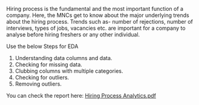 Hiring process is the fundamental and the most important function of a company. Here, the MNCs get to know about the major underlying trends about the hiring process. Trends such as- number of rejections, number of interviews, types of jobs, vacancies etc. are important for a company to analyse before hiring freshers or any other individual.



Use the below Steps for EDA

1. Understanding data columns and data.
2. Checking for missing data.
3. Clubbing columns with multiple categories.
4. Checking for outliers.
5. Removing outliers.

You can check the report here: [Hiring Process Analytics.pdf](https://github.com/prasadpatilbgm/Hiring-Process/files/11176735/4.Hiring.Process.Analytics.pdf)
